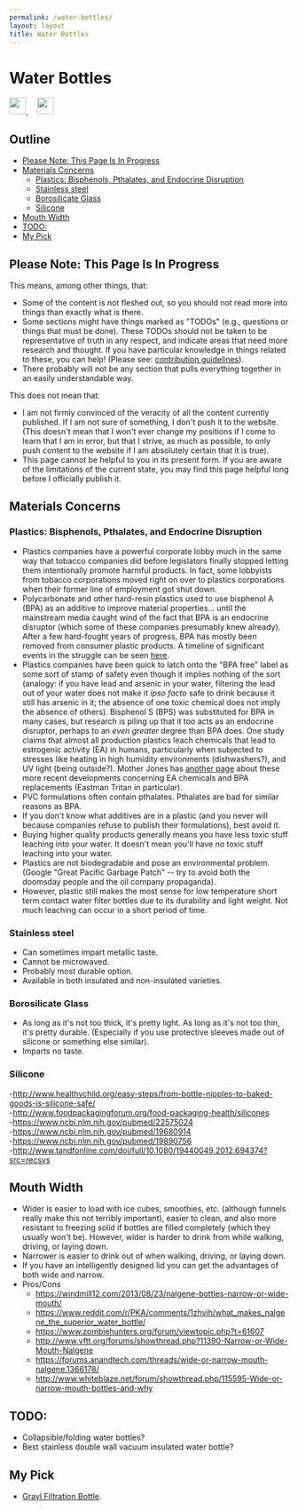 ```yaml
---
permalink: /water-bottles/
layout: layout
title: Water Bottles
---
```


<div class="center">

   <h1>Water Bottles</h1>

   <a href="https://github.com/StevenTammen/steventammen.github.io/edit/master/pages/water-bottles.md" target="_blank">
     <img src="https://steventammen.github.io/assets/images/GitHub.png" height="30" width="30">
   </a> &nbsp; &nbsp;

   <a href="http://prose.io/#StevenTammen/steventammen.github.io/edit/master/pages/water-bottles.md" target="_blank">
     <img src="https://steventammen.github.io/assets/images/Prose.png" height="30" width="30">
   </a>

</div>

## Outline

- [Please Note: This Page Is In Progress](#please-note--this-page-is-in-progress)
- [Materials Concerns](#materials-concerns)
  * [Plastics: Bisphenols, Pthalates, and Endocrine Disruption](#plastics--bisphenols--pthalates--and-endocrine-disruption)
  * [Stainless steel](#stainless-steel)
  * [Borosilicate Glass](#borosilicate-glass)
  * [Silicone](#silicone)
- [Mouth Width](#mouth-width)
- [TODO:](#todo-)
- [My Pick](#my-pick)

## Please Note: This Page Is In Progress

This means, among other things, that:

- Some of the content is not fleshed out, so you should not read more into things than exactly what is there.
- Some sections might have things marked as "TODOs" (e.g., questions or things that must be done). These TODOs should not be taken to be representative of truth in any respect, and indicate areas that need more research and thought. If you have particular knowledge in things related to these, you can help! (Please see: [contribution guidelines](https://github.com/StevenTammen/steventammen.github.io#contribution-guidelines)).
- There probably will not be any section that pulls everything together in an easily understandable way.

This does not mean that:

- I am not firmly convinced of the veracity of all the content currently published. If I am not sure of something, I don't push it to the website. (This doesn't mean that I won't ever change my positions if I come to learn that I am in error, but that I strive, as much as possible, to only push content to the website if I am absolutely certain that it is true).
- This page cannot be helpful to you in its present form. If you are aware of the limitations of the current state, you may find this page helpful long before I officially publish it.

## Materials Concerns

### Plastics: Bisphenols, Pthalates, and Endocrine Disruption

- Plastics companies have a powerful corporate lobby much in the same way that tobacco companies did before legislators finally stopped letting them intentionally promote harmful products. In fact, some lobbyists from tobacco corporations moved right on over to plastics corporations when their former line of employment got shut down.
- Polycarbonate and other hard-resin plastics used to use bisphenol A (BPA) as an additive to improve material properties... until the mainstream media caught wind of the fact that BPA is an endocrine disruptor (which some of these companies presumably knew already). After a few hard-fought years of progress, BPA has mostly been removed from consumer plastic products. A timeline of significant events in the struggle can be seen [here](http://www.motherjones.com/environment/2014/03/regulatory-capture-bpa-plastic-estrogen-endocrine-disruptor-feds).
- Plastics companies have been quick to latch onto the "BPA free" label as some sort of stamp of safety even though it implies nothing of the sort (analogy: if you have lead and arsenic in your water, filtering the lead out of your water does not make it *ipso facto* safe to drink because it still has arsenic in it; the absence of one toxic chemical does not imply the absence of others). Bisphenol S (BPS) was substituted for BPA in many cases, but research is piling up that it too acts as an endocrine disruptor, perhaps to an *even greater* degree than BPA does. One study claims that almost all production plastics leach chemicals that lead to estrogenic activity (EA) in humans, particularly when subjected to stresses like heating in high humidity environments (dishwashers?), and UV light (being outside?). Mother Jones has [another page](http://www.motherjones.com/environment/2014/03/tritan-certichem-eastman-bpa-free-plastic-safe) about these more recent developments concerning EA chemicals and BPA replacements (Eastman Tritan in particular).
- PVC formulations often contain pthalates. Pthalates are bad for similar reasons as BPA.
- If you don't know what additives are in a plastic (and you never will because companies refuse to publish their formulations), best avoid it.
- Buying higher quality products generally means you have less toxic stuff leaching into your water. It doesn't mean you'll have *no* toxic stuff leaching into your water.
- Plastics are not biodegradable and pose an environmental problem. (Google "Great Pacific Garbage Patch" -- try to avoid both the doomsday people and the oil company propaganda).
- However, plastic still makes the most sense for low temperature short term contact water filter bottles due to its durability and light weight. Not much leaching can occur in a short period of time.

### Stainless steel

- Can sometimes impart metallic taste.
- Cannot be microwaved.
- Probably most durable option.
- Available in both insulated and non-insulated varieties.

### Borosilicate Glass

- As long as it's not too thick, it's pretty light. As long as it's not too thin, it's pretty durable. (Especially if you use protective sleeves made out of silicone or something else similar).
- Imparts no taste.

### Silicone

-<http://www.healthychild.org/easy-steps/from-bottle-nipples-to-baked-goods-is-silicone-safe/><br/>
-<http://www.foodpackagingforum.org/food-packaging-health/silicones><br/>
-<https://www.ncbi.nlm.nih.gov/pubmed/22575024><br/>
-<https://www.ncbi.nlm.nih.gov/pubmed/19680914><br/>
-<https://www.ncbi.nlm.nih.gov/pubmed/19890756><br/>
-<http://www.tandfonline.com/doi/full/10.1080/19440049.2012.694374?src=recsys><br/>

## Mouth Width

- Wider is easier to load with ice cubes, smoothies, etc. (although funnels really make this not terribly important), easier to clean, and also more resistant to freezing solid if bottles are filled completely (which they usually won't be). However, wider is harder to drink from while walking, driving, or laying down.
- Narrower is easier to drink out of when walking, driving, or laying down.
- If you have an intelligently designed lid you can get the advantages of both wide and narrow.
- Pros/Cons
   - <https://windmill12.com/2013/08/23/nalgene-bottles-narrow-or-wide-mouth/>
   - <https://www.reddit.com/r/PKA/comments/1zhvih/what_makes_nalgene_the_superior_water_bottle/>
   - <https://www.zombiehunters.org/forum/viewtopic.php?t=61607>
   - <http://www.vftt.org/forums/showthread.php?11390-Narrow-or-Wide-Mouth-Nalgene>
   - <https://forums.anandtech.com/threads/wide-or-narrow-mouth-nalgene.1366178/>
   - <http://www.whiteblaze.net/forum/showthread.php/115595-Wide-or-narrow-mouth-bottles-and-why>


## TODO:

- Collapsible/folding water bottles?
- Best stainless double wall vacuum insulated water bottle?

## My Pick

- [Grayl Filtration Bottle](https://www.amazon.com/GRAYL-Ultralight-Purifier-FILTER-BOTTLE/dp/B01C6HAYCS/).  